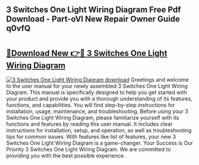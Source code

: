 ## 3 Switches One Light Wiring Diagram Free Pdf Download - Part-oVl New Repair Owner Guide q0vfQ

# <h2><a href="http://dfkxmc.blite.top/?on=3+Switches+One+Light+Wiring+Diagram">🔗Download New 👉🔴 3 Switches One Light Wiring Diagram</a></h2>

[![3 Switches One Light Wiring Diagram download](https://i.imgur.com/lujVjoI.png)](http://dfkxmc.blite.top/?on=3+Switches+One+Light+Wiring+Diagram)
Greetings and welcome to the user manual for your newly assembled 3 Switches One Light Wiring Diagram. This manual is specifically designed to help you get started with your product and provide you with a thorough understanding of its features, functions, and capabilities. You will find step-by-step instructions for installation, usage, maintenance, and troubleshooting. Before using your 3 Switches One Light Wiring Diagram, please familiarize yourself with its functions and features by reading this user manual. It includes clear instructions for installation, setup, and operation, as well as troubleshooting tips for common issues. With features like list of features, your new 3 Switches One Light Wiring Diagram is a game-changer. Your Success is Our Priority 3 Switches One Light Wiring Diagram. We are committed to providing you with the best possible experience.
